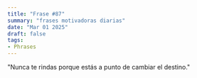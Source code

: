 ```yaml
---
title: "Frase #87"
summary: "frases motivadoras diarias"
date: "Mar 01 2025"
draft: false
tags:
- Phrases
---
```


"Nunca te rindas porque estás a punto de cambiar el destino."
